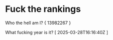 # Fuck the rankings

Who the hell am I?
{ 13982267 }

What fucking year is it?
[ 2025-03-28T16:16:40Z ]
